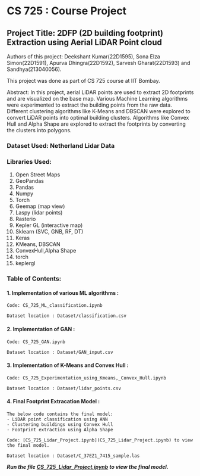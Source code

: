 # CS 725 : Course Project

## Project Title: 2DFP (2D building footprint) Extraction using Aerial LiDAR Point cloud

Authors of this project: Deekshant Kumar(22D1595), Sona Elza Simon(22D1591), Apurva Dhingra(22D1592), Sarvesh Gharat(22D1593) and Sandhya(213040056).

This project was done as part of CS 725 course at IIT Bombay.

Abstract: In this project, aerial LiDAR points are used to extract 2D footprints and are visualized on the base map. Various Machine Learning algorithms were experimented to extract the building points from the raw data. Different clustering algorithms like K-Means and DBSCAN were explored to convert LiDAR points into optimal building clusters. Algorithms like Convex Hull and Alpha Shape are explored to extract the footprints by converting the clusters into polygons.

### Dataset Used: Netherland Lidar Data

### Libraries Used:

1. Open Street Maps
2. GeoPandas
3. Pandas
4. Numpy
5. Torch
6. Geemap (map view)
7. Laspy (lidar points)
8. Rasterio
9. Kepler GL (interactive map)
10. Sklearn (SVC, GNB, RF, DT)
11. Keras
12. KMeans, DBSCAN
13. ConvexHull,Alpha Shape
14. torch
15. keplergl


### Table of Contents:
#### 1. Implementation of various ML algorithms :
	
	Code: CS_725_ML_classification.ipynb 
	
	Dataset location : Dataset/classification.csv
	
#### 2. Implementation of GAN :
	
	Code: CS_725_GAN.ipynb 
	
	Dataset location : Dataset/GAN_input.csv

#### 3. Implementation of K-Means and Convex Hull  :
	
	Code: CS_725_Experimentation_using_Kmeans,_Convex_Hull.ipynb 
	
	Dataset location : Dataset/lidar_points.csv

#### 4. Final Footprint Extracation Model :
	The below code contains the final model:
	- LiDAR point classification using ANN
	- Clustering buildings using Convex Hull
	- Footprint extraction using Alpha Shape
	
	Code: [CS_725_Lidar_Project.ipynb](CS_725_Lidar_Project.ipynb) to view the final model.
	
	Dataset location : Dataset/C_37EZ1_7415_sample.las
	
___Run the file [CS_725_Lidar_Project.ipynb](CS_725_Lidar_Project.ipynb) to view the final model.___

